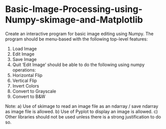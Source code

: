 #  Basic-Image-Processing-using-Numpy-skimage-and-Matplotlib



Create an interactive program for basic image editing using Numpy.
The program should be menu-based with the following top-level features:
1. Load Image
2. Edit Image
3. Save Image
4. Quit
‘Edit Image’ should be able to do the following using numpy operations:
1. Horizontal Flip
2. Vertical Flip
3. Invert Colors
4. Convert to Grayscale
5. Convert to B&W

Note:
a) Use of skimage to read an image file as an ndarray / save ndarray as image file is
allowed.
b) Use of Pyplot to display an image is allowed.
c) Other libraries should not be used unless there is a strong justification to do so.
